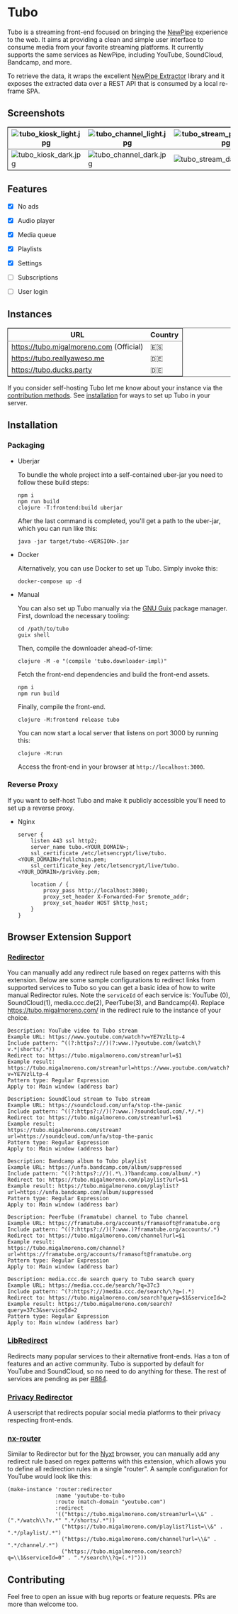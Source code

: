 

# Tubo

Tubo is a streaming front-end focused on bringing the [NewPipe](https://github.com/TeamNewPipe/NewPipe) experience to the web. It aims at providing a clean and simple user interface to consume media from your favorite streaming platforms. It currently supports the same services as NewPipe, including YouTube, SoundCloud, Bandcamp, and more.  

To retrieve the data, it wraps the excellent [NewPipe Extractor](https://github.com/TeamNewPipe/NewPipeExtractor) library and it exposes the extracted data over a REST API that is consumed by a local re-frame SPA.  


## Screenshots

<table border="2" cellspacing="0" cellpadding="6" rules="groups" frame="hsides">


<colgroup>
<col  class="org-left" />

<col  class="org-left" />

<col  class="org-left" />

<col  class="org-left" />

<col  class="org-left" />
</colgroup>
<thead>
<tr>
<th scope="col" class="org-left"><img src="https://files.migalmoreno.com/tubo_kiosk_light.jpg" alt="tubo_kiosk_light.jpg" /></th>
<th scope="col" class="org-left"><img src="https://files.migalmoreno.com/tubo_channel_light.jpg" alt="tubo_channel_light.jpg" /></th>
<th scope="col" class="org-left"><img src="https://files.migalmoreno.com/tubo_stream_playing_light.jpg" alt="tubo_stream_playing_light.jpg" /></th>
<th scope="col" class="org-left"><img src="https://files.migalmoreno.com/tubo_queue_light.jpg" alt="tubo_queue_light.jpg" /></th>
<th scope="col" class="org-left"><img src="https://files.migalmoreno.com/tubo_settings_light.jpg" alt="tubo_settings_light.jpg" /></th>
</tr>
</thead>

<tbody>
<tr>
<td class="org-left"><img src="https://files.migalmoreno.com/tubo_kiosk_dark.jpg" alt="tubo_kiosk_dark.jpg" /></td>
<td class="org-left"><img src="https://files.migalmoreno.com/tubo_channel_dark.jpg" alt="tubo_channel_dark.jpg" /></td>
<td class="org-left"><img src="https://files.migalmoreno.com/tubo_stream_dark.jpg" alt="tubo_stream_dark.jpg" /></td>
<td class="org-left"><img src="https://files.migalmoreno.com/tubo_queue_dark.jpg" alt="tubo_queue_dark.jpg" /></td>
<td class="org-left"><img src="https://files.migalmoreno.com/tubo_bookmarks_dark.jpg" alt="tubo_bookmarks_dark.jpg" /></td>
</tr>
</tbody>
</table>


## Features

-   [X] No ads
-   [X] Audio player
-   [X] Media queue
-   [X] Playlists
-   [X] Settings
-   [ ] Subscriptions
-   [ ] User login


## Instances

<table border="2" cellspacing="0" cellpadding="6" rules="groups" frame="hsides">


<colgroup>
<col  class="org-left" />

<col  class="org-left" />
</colgroup>
<thead>
<tr>
<th scope="col" class="org-left">URL</th>
<th scope="col" class="org-left">Country</th>
</tr>
</thead>

<tbody>
<tr>
<td class="org-left"><a href="https://tubo.migalmoreno.com">https://tubo.migalmoreno.com</a> (Official)</td>
<td class="org-left">🇪🇸</td>
</tr>


<tr>
<td class="org-left"><a href="https://tubo.reallyaweso.me">https://tubo.reallyaweso.me</a></td>
<td class="org-left">🇩🇪</td>
</tr>


<tr>
<td class="org-left"><a href="https://tubo.ducks.party">https://tubo.ducks.party</a></td>
<td class="org-left">🇩🇪</td>
</tr>
</tbody>
</table>

If you consider self-hosting Tubo let me know about your instance via the [contribution methods](#orgc211af1). See [installation](#orgff80e82) for ways to set up Tubo in your server.  


## Installation


### Packaging

-   Uberjar

    To bundle the whole project into a self-contained uber-jar you need to follow these build steps:  
    
        npm i
        npm run build
        clojure -T:frontend:build uberjar
    
    After the last command is completed, you'll get a path to the uber-jar, which you can run like this:  
    
        java -jar target/tubo-<VERSION>.jar

-   Docker

    Alternatively, you can use Docker to set up Tubo. Simply invoke this:  
    
        docker-compose up -d

-   Manual

    You can also set up Tubo manually via the [GNU Guix](https://guix.gnu.org/) package manager. First, download the necessary tooling:  
    
        cd /path/to/tubo
        guix shell
    
    Then, compile the downloader ahead-of-time:  
    
        clojure -M -e "(compile 'tubo.downloader-impl)"
    
    Fetch the front-end dependencies and build the front-end assets.  
    
        npm i
        npm run build
    
    Finally, compile the front-end.  
    
        clojure -M:frontend release tubo
    
    You can now start a local server that listens on port 3000 by running this:  
    
        clojure -M:run
    
    Access the front-end in your browser at `http://localhost:3000`.  


### Reverse Proxy

If you want to self-host Tubo and make it publicly accessible you'll need to set up a reverse proxy.  

-   Nginx

        server {
            listen 443 ssl http2;
            server_name tubo.<YOUR_DOMAIN>;
            ssl_certificate /etc/letsencrypt/live/tubo.<YOUR_DOMAIN>/fullchain.pem;
            ssl_certificate_key /etc/letsencrypt/live/tubo.<YOUR_DOMAIN>/privkey.pem;
        
            location / {
                proxy_pass http://localhost:3000;
                proxy_set_header X-Forwarded-For $remote_addr;
                proxy_set_header HOST $http_host;
            }
        }


## Browser Extension Support


### [Redirector](https://github.com/einaregilsson/Redirector)

You can manually add any redirect rule based on regex patterns with this extension. Below are some sample configurations to redirect links from supported services to Tubo so you can get a basic idea of how to write manual Redirector rules. Note the `serviceId` of each service is: YouTube (0), SoundCloud(1), media.ccc.de(2), PeerTube(3), and Bandcamp(4). Replace <https://tubo.migalmoreno.com/> in the redirect rule to the instance of your choice.  

    Description: YouTube video to Tubo stream
    Example URL: https://www.youtube.com/watch?v=YE7VzlLtp-4
    Include pattern: ^((?:https?://)(?:www.)?youtube.com/(watch\?v.*|shorts/.*))
    Redirect to: https://tubo.migalmoreno.com/stream?url=$1
    Example result:
    https://tubo.migalmoreno.com/stream?url=https://www.youtube.com/watch?v=YE7VzlLtp-4
    Pattern type: Regular Expression
    Apply to: Main window (address bar)

    Description: SoundCloud stream to Tubo stream
    Example URL: https://soundcloud.com/unfa/stop-the-panic
    Include pattern: ^((?:https?://)(?:www.)?soundcloud.com/.*/.*)
    Redirect to: https://tubo.migalmoreno.com/stream?url=$1
    Example result:
    https://tubo.migalmoreno.com/stream?url=https://soundcloud.com/unfa/stop-the-panic
    Pattern type: Regular Expression
    Apply to: Main window (address bar)

    Description: Bandcamp album to Tubo playlist
    Example URL: https://unfa.bandcamp.com/album/suppressed
    Include pattern: ^((?:https?://)(.*\.)?bandcamp.com/album/.*)
    Redirect to: https://tubo.migalmoreno.com/playlist?url=$1
    Example result: https://tubo.migalmoreno.com/playlist?url=https://unfa.bandcamp.com/album/suppressed
    Pattern type: Regular Expression
    Apply to: Main window (address bar)

    Description: PeerTube (Framatube) channel to Tubo channel
    Example URL: https://framatube.org/accounts/framasoft@framatube.org
    Include pattern: ^((?:https?://)(?:www.)?framatube.org/accounts/.*)
    Redirect to: https://tubo.migalmoreno.com/channel?url=$1
    Example result:
    https://tubo.migalmoreno.com/channel?url=https://framatube.org/accounts/framasoft@framatube.org
    Pattern type: Regular Expression
    Apply to: Main window (address bar)

    Description: media.ccc.de search query to Tubo search query
    Example URL: https://media.ccc.de/search/?q=37c3
    Include pattern: ^(?:https?://)media.ccc.de/search/\?q=(.*)
    Redirect to: https://tubo.migalmoreno.com/search?query=$1&serviceId=2
    Example result: https://tubo.migalmoreno.com/search?query=37c3&serviceId=2
    Pattern type: Regular Expression
    Apply to: Main window (address bar)


### [LibRedirect](https://github.com/libredirect/browser_extension)

Redirects many popular services to their alternative front-ends. Has a ton of features and an active community. Tubo is supported by default for YouTube and SoundCloud, so no need to do anything for these. The rest of services are pending as per [#884](https://github.com/libredirect/browser_extension/issues/884).  


### [Privacy Redirector](https://github.com/dybdeskarphet/privacy-redirector)

A userscript that redirects popular social media platforms to their privacy respecting front-ends.  


### [nx-router](https://github.com/migalmoreno/nx-router)

Similar to Redirector but for the [Nyxt](https://nyxt.atlas.engineer/) browser, you can manually add any redirect rule based on regex patterns with this extension, which allows you to define all redirection rules in a single "router". A sample configuration for YouTube would look like this:  

    (make-instance 'router:redirector
                   :name 'youtube-to-tubo
                   :route (match-domain "youtube.com")
                   :redirect
                   '(("https://tubo.migalmoreno.com/stream?url=\\&" . (".*/watch\\?v.*" ".*/shorts/.*"))
                     ("https://tubo.migalmoreno.com/playlist?list=\\&" . ".*/playlist/.*")
                     ("https://tubo.migalmoreno.com/channel?url=\\&" . ".*/channel/.*")
                     ("https://tubo.migalmoreno.com/search?q=\\1&serviceId=0" . ".*/search\\?q=(.*)")))


## Contributing

Feel free to open an issue with bug reports or feature requests. PRs are more than welcome too.  

